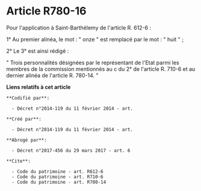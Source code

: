 # Article R780-16

Pour l'application à Saint-Barthélemy de l'article R. 612-6 : 

1° Au premier alinéa, le mot : " onze " est remplacé par le mot : " huit " ; 

2° Le 3° est ainsi rédigé : 

" Trois personnalités désignées par le représentant de l'Etat parmi les membres de la commission mentionnés au c du 2° de
l'article R. 710-6 et au dernier alinéa de l'article R. 780-14. "

**Liens relatifs à cet article**

	**Codifié par**:

	  - Décret n°2014-119 du 11 février 2014 - art.

	**Créé par**:

	  - Décret n°2014-119 du 11 février 2014 - art.

	**Abrogé par**:

	  - Décret n°2017-456 du 29 mars 2017 - art. 6

	**Cite**:

	  - Code du patrimoine - art. R612-6
	  - Code du patrimoine - art. R710-6
	  - Code du patrimoine - art. R780-14
